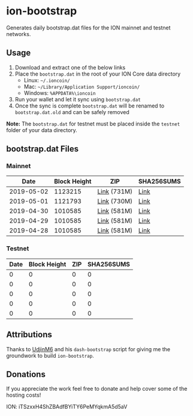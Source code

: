 # ion-bootstrap

Generates daily bootstrap.dat files for the ION mainnet and testnet networks.

## Usage

1. Download and extract one of the below links
2. Place the `bootstrap.dat` in the root of your ION Core data directory
    - Linux: `~/.ioncoin/`
    - Mac: `~/Library/Application Support/ioncoin/`
    - Windows: `%APPDATA%\ioncoin`
3. Run your wallet and let it sync using `bootstrap.dat`
4. Once the sync is complete `bootstrap.dat` will be renamed to `bootstrap.dat.old` and can be safely removed

**Note:** The `bootstrap.dat` for testnet must be placed inside the `testnet` folder of your data directory.

## bootstrap.dat Files

### Mainnet

|    Date    | Block Height | ZIP | SHA256SUMS |
| ---------- | ------------ | --- | ---------- |
| 2019-05-02 | 1123215 | [Link](https://s3-ap-southeast-2.amazonaws.com/ion-bootstrap/mainnet/2019-05-02/bootstrap.dat.zip) (731M) | [Link](https://s3-ap-southeast-2.amazonaws.com/ion-bootstrap/mainnet/2019-05-02/SHA256SUMS) |
| 2019-05-01 | 1121793 | [Link](https://s3-ap-southeast-2.amazonaws.com/ion-bootstrap/mainnet/2019-05-01/bootstrap.dat.zip) (730M) | [Link](https://s3-ap-southeast-2.amazonaws.com/ion-bootstrap/mainnet/2019-05-01/SHA256SUMS) |
| 2019-04-30 | 1010585 | [Link](https://s3-ap-southeast-2.amazonaws.com/ion-bootstrap/mainnet/2019-04-30/bootstrap.dat.zip) (581M) | [Link](https://s3-ap-southeast-2.amazonaws.com/ion-bootstrap/mainnet/2019-04-30/SHA256SUMS) |
| 2019-04-29 | 1010585 | [Link](https://s3-ap-southeast-2.amazonaws.com/ion-bootstrap/mainnet/2019-04-29/bootstrap.dat.zip) (581M) | [Link](https://s3-ap-southeast-2.amazonaws.com/ion-bootstrap/mainnet/2019-04-29/SHA256SUMS) |
| 2019-04-28 | 1010585 | [Link](https://s3-ap-southeast-2.amazonaws.com/ion-bootstrap/mainnet/2019-04-28/bootstrap.dat.zip) (581M) | [Link](https://s3-ap-southeast-2.amazonaws.com/ion-bootstrap/mainnet/2019-04-28/SHA256SUMS) |

### Testnet

|    Date    | Block Height | ZIP | SHA256SUMS |
| ---------- | ------------ | --- | ---------- |
| 0 | 0 | 0 | 0 |
| 0 | 0 | 0 | 0 |
| 0 | 0 | 0 | 0 |
| 0 | 0 | 0 | 0 |
| 0 | 0 | 0 | 0 |

## Attributions

Thanks to [UdjinM6](https://github.com/UdjinM6) and his `dash-bootstrap` script
for giving me the groundwork to build `ion-bootstrap`.

## Donations

If you appreciate the work feel free to donate and help cover some of the
hosting costs!

ION: iTSzxxH4ShZBAdfBYiTY6PeMYqkmA5d5aV
